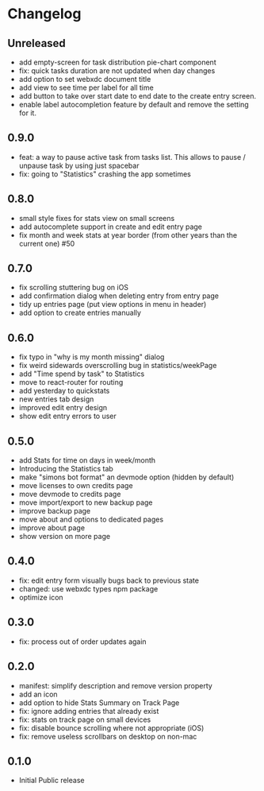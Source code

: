 # Changelog

## Unreleased

- add empty-screen for task distribution pie-chart component
- fix: quick tasks duration are not updated when day changes
- add option to set webxdc document title
- add view to see time per label for all time
- add button to take over start date to end date to the create entry screen.
- enable label autocompletion feature by default and remove the setting for it.

## 0.9.0

- feat: a way to pause active task from tasks list.
  This allows to pause / unpause task by using just spacebar
- fix: going to "Statistics" crashing the app sometimes

## 0.8.0

- small style fixes for stats view on small screens
- add autocomplete support in create and edit entry page
- fix month and week stats at year border (from other years than the current one) #50

## 0.7.0

- fix scrolling stuttering bug on iOS
- add confirmation dialog when deleting entry from entry page
- tidy up entries page (put view options in menu in header)
- add option to create entries manually

## 0.6.0

- fix typo in "why is my month missing" dialog
- fix weird sidewards overscrolling bug in statistics/weekPage
- add "Time spend by task" to Statistics
- move to react-router for routing
- add yesterday to quickstats
- new entries tab design
- improved edit entry design
- show edit entry errors to user

## 0.5.0

- add Stats for time on days in week/month
- Introducing the Statistics tab
- make "simons bot format" an devmode option (hidden by default)
- move licenses to own credits page
- move devmode to credits page
- move import/export to new backup page
- improve backup page
- move about and options to dedicated pages
- improve about page
- show version on more page

## 0.4.0

- fix: edit entry form visually bugs back to previous state
- changed: use webxdc types npm package
- optimize icon

## 0.3.0

- fix: process out of order updates again

## 0.2.0

- manifest: simplify description and remove version property
- add an icon
- add option to hide Stats Summary on Track Page
- fix: ignore adding entries that already exist
- fix: stats on track page on small devices
- fix: disable bounce scrolling where not appropriate (iOS)
- fix: remove useless scrollbars on desktop on non-mac

## 0.1.0

- Initial Public release
